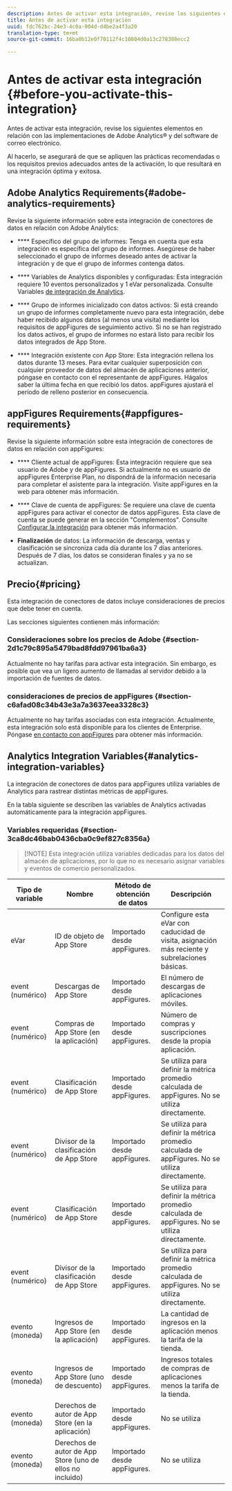 ```yaml
---
description: Antes de activar esta integración, revise los siguientes elementos en relación con las implementaciones de Adobe Analytics® y del software de correo electrónico.
title: Antes de activar esta integración
uuid: fdc762bc-24e3-4c0a-904d-d4be2a4f3a20
translation-type: tm+mt
source-git-commit: 16ba0b12e0f70112f4c10804d0a13c278388ecc2

---
```



# Antes de activar esta integración {#before-you-activate-this-integration}

Antes de activar esta integración, revise los siguientes elementos en relación con las implementaciones de Adobe Analytics® y del software de correo electrónico.

Al hacerlo, se asegurará de que se apliquen las prácticas recomendadas o los requisitos previos adecuados antes de la activación, lo que resultará en una integración óptima y exitosa.

## Adobe Analytics Requirements{#adobe-analytics-requirements}

Revise la siguiente información sobre esta integración de conectores de datos en relación con Adobe Analytics:

* **** Específico del grupo de informes: Tenga en cuenta que esta integración es específica del grupo de informes. Asegúrese de haber seleccionado el grupo de informes deseado antes de activar la integración y de que el grupo de informes contenga datos.
* **** Variables de Analytics disponibles y configuradas: Esta integración requiere 10 eventos personalizados y 1 eVar personalizada. Consulte Variables [de integración de Analytics](appfigures-before-activation.md#analytics-integration-variables).

* **** Grupo de informes inicializado con datos activos: Si está creando un grupo de informes completamente nuevo para esta integración, debe haber recibido algunos datos (al menos una visita) mediante los requisitos de appFigures de seguimiento activo. Si no se han registrado los datos activos, el grupo de informes no estará listo para recibir los datos integrados de App Store.

* **** Integración existente con App Store: Esta integración rellena los datos durante 13 meses. Para evitar cualquier superposición con cualquier proveedor de datos del almacén de aplicaciones anterior, póngase en contacto con el representante de appFigures. Hágalos saber la última fecha en que recibió los datos. appFigures ajustará el período de relleno posterior en consecuencia.

## appFigures Requirements{#appfigures-requirements}

Revise la siguiente información sobre esta integración de conectores de datos en relación con appFigures:

* **** Cliente actual de appFigures: Esta integración requiere que sea usuario de Adobe y de appFigures. Si actualmente no es usuario de appFigures Enterprise Plan, no dispondrá de la información necesaria para completar el asistente para la integración. Visite appFigures en la web para obtener más información.
* **** Clave de cuenta de appFigures: Se requiere una clave de cuenta appFigures para activar el conector de datos appFigures. Esta clave de cuenta se puede generar en la sección "Complementos". Consulte [Configurar la integración](../appfigures-overview/t-appfigures-integration.md) para obtener más información.

* **Finalización** de datos: La información de descarga, ventas y clasificación se sincroniza cada día durante los 7 días anteriores. Después de 7 días, los datos se consideran finales y ya no se actualizan.

## Precio{#pricing}

Esta integración de conectores de datos incluye consideraciones de precios que debe tener en cuenta.

Las secciones siguientes contienen más información:

### Consideraciones sobre los precios de Adobe {#section-2d1c79c895a5479bad8fdd97961ba6a3}

Actualmente no hay tarifas para activar esta integración. Sin embargo, es posible que vea un ligero aumento de llamadas al servidor debido a la importación de fuentes de datos.

### consideraciones de precios de appFigures {#section-c6afad08c34b43e3a7a3637eea3328c3}

Actualmente no hay tarifas asociadas con esta integración. Actualmente, esta integración solo está disponible para los clientes de Enterprise. Póngase [en contacto con appFigures](https://appfigures.com/support/contact) para obtener más información.

## Analytics Integration Variables{#analytics-integration-variables}

La integración de conectores de datos para appFigures utiliza variables de Analytics para rastrear distintas métricas de appFigures.

En la tabla siguiente se describen las variables de Analytics activadas automáticamente para la integración appFigures.

### Variables requeridas {#section-3ca8dc46bab0436cba0c9ef827c8356a}

> [!NOTE] Esta integración utiliza variables dedicadas para los datos del almacén de aplicaciones, por lo que no es necesario asignar variables y eventos de comercio personalizados.

| Tipo de variable | Nombre | Método de obtención de datos | Descripción |
|---|---|---|---|
| eVar | ID de objeto de App Store | Importado desde appFigures. | Configure esta eVar con caducidad de visita, asignación más reciente y subrelaciones básicas. |
| event (numérico) | Descargas de App Store | Importado desde appFigures. | El número de descargas de aplicaciones móviles. |
| event (numérico) | Compras de App Store (en la aplicación) | Importado desde appFigures. | Número de compras y suscripciones desde la propia aplicación. |
| event (numérico) | Clasificación de App Store | Importado desde appFigures. | Se utiliza para definir la métrica promedio calculada de appFigures. No se utiliza directamente. |
| event (numérico) | Divisor de la clasificación de App Store | Importado desde appFigures. | Se utiliza para definir la métrica promedio calculada de appFigures. No se utiliza directamente. |
| event (numérico) | Clasificación de App Store | Importado desde appFigures. | Se utiliza para definir la métrica promedio calculada de appFigures. No se utiliza directamente. |
| event (numérico) | Divisor de la clasificación de App Store | Importado desde appFigures. | Se utiliza para definir la métrica promedio calculada de appFigures. No se utiliza directamente. |
| evento (moneda) | Ingresos de App Store (en la aplicación) | Importado desde appFigures. | La cantidad de ingresos en la aplicación menos la tarifa de la tienda. |
| evento (moneda) | Ingresos de App Store (uno de descuento) | Importado desde appFigures. | Ingresos totales de compras de aplicaciones menos la tarifa de la tienda. |
| evento (moneda) | Derechos de autor de App Store (en la aplicación) | Importado desde appFigures. | No se utiliza |
| evento (moneda) | Derechos de autor de App Store (uno de ellos no incluido) | Importado desde appFigures. | No se utiliza |
